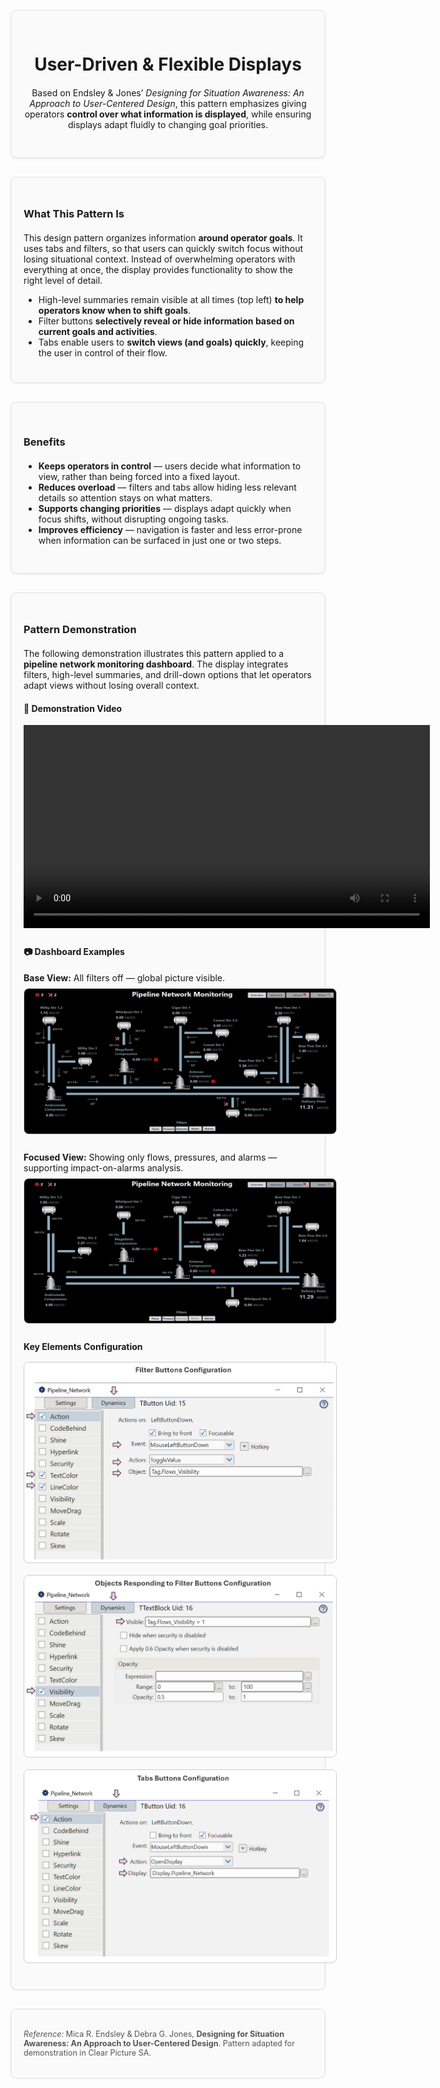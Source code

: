 <div style="border: 1px solid #ddd; border-radius: 10px; padding: 30px 20px; margin: 30px 0; background-color: #fafafa; box-shadow: 0 2px 4px rgba(0,0,0,0.05); text-align: center;">
  <div style="max-width: 700px; margin: 0 auto;">
    <h1 style="margin-bottom: 20px;">
      User-Driven & Flexible Displays
    </h1>
    <p>Based on Endsley & Jones’ <em>Designing for Situation Awareness: An Approach to User-Centered Design</em>, this pattern emphasizes giving operators <strong>control over what information is displayed</strong>, while ensuring displays adapt fluidly to changing goal priorities.</p>
  </div>
</div>


<div style="border: 1px solid #ddd; border-radius: 10px; padding: 25px 20px; margin: 30px 0; background-color: #fafafa; box-shadow: 0 1px 3px rgba(0,0,0,0.05);">
  <h3 style="margin-bottom: 20px;">What This Pattern Is</h3>
  <p>This design pattern organizes information <strong>around operator goals</strong>. It uses tabs and filters, so that users can quickly switch focus without losing situational context. Instead of overwhelming operators with everything at once, the display provides functionality to show the right level of detail.</p>
  <ul>
    <li>High-level summaries remain visible at all times (top left) <strong>to help operators know when to shift goals</strong>.</li>
    <li>Filter buttons <strong>selectively reveal or hide information based on current goals and activities</strong>.</li>
    <li>Tabs enable users to <strong>switch views (and goals) quickly</strong>, keeping the user in control of their flow.</li>
  </ul>
</div>

<div style="border: 1px solid #ddd; border-radius: 10px; padding: 30px 20px; margin: 30px 0; background-color: #fafafa; box-shadow: 0 2px 4px rgba(0,0,0,0.05);">
  <h3 style="margin-bottom: 20px;">Benefits</h3>
  <ul>
    <li><strong>Keeps operators in control</strong> — users decide what information to view, rather than being forced into a fixed layout.</li>
    <li><strong>Reduces overload</strong> — filters and tabs allow hiding less relevant details so attention stays on what matters.</li>
    <li><strong>Supports changing priorities</strong> — displays adapt quickly when focus shifts, without disrupting ongoing tasks.</li>
    <li><strong>Improves efficiency</strong> — navigation is faster and less error-prone when information can be surfaced in just one or two steps.</li>
  </ul>
</div>


<div style="border: 1px solid #ddd; border-radius: 10px; padding: 25px 20px; margin: 30px 0; background-color: #fafafa; box-shadow: 0 1px 3px rgba(0,0,0,0.05);">
  <h3 style="margin-bottom: 20px;">Pattern Demonstration</h3>
  <p>The following demonstration illustrates this pattern applied to a <strong>pipeline network monitoring dashboard</strong>. The display integrates filters, high-level summaries, and drill-down options that let operators adapt views without losing overall context.</p>
  
  <h4>🎥 Demonstration Video</h4>
  <video width="650" controls>
    <source src="/videos/ds1_demo_video.mp4" type="video/mp4">
    Your browser does not support the video tag.
  </video>

  <h4 style="margin-top: 25px;">📷 Dashboard Examples</h4>
  <ul style="list-style: none; padding-left: 0;">
    <li><strong>Base View:</strong> All filters off — global picture visible.<br>
      <img src="../images/ds1_pic1.PNG" alt="Dashboard base view" style="margin-top: 8px; border: 1px solid #ccc; border-radius: 8px; max-width: 108%;">
    </li>
    <li style="margin-top: 25px;"><strong>Focused View:</strong> Showing only flows, pressures, and alarms — supporting impact-on-alarms analysis.<br>
      <img src="../images/ds1_pic2.PNG" alt="Dashboard filtered for flows, pressures, alarms" style="margin-top: 8px; border: 1px solid #ccc; border-radius: 8px; max-width: 108%;">
    </li>
    <li style="margin-top: 25px;"><strong>Key Elements Configuration</strong><br>
      <img src="../images/ds1_pic3.PNG" alt="Configurable objects example 1" style="margin-top: 16px; border: 1px solid #ccc; border-radius: 8px; max-width: 108%;">
      <img src="../images/ds1_pic4.PNG" alt="Configurable objects example 2" style="margin-top: 16px; border: 1px solid #ccc; border-radius: 8px; max-width: 108%;">
      <img src="../images/ds1_pic5.PNG" alt="Configurable objects example 3" style="margin-top: 16px; border: 1px solid #ccc; border-radius: 8px; max-width: 108%;">
    </li>
  </ul>
</div>

<div style="border: 1px solid #ddd; border-radius: 10px; padding: 20px; margin: 30px 0; background-color: #fafafa; font-size: 0.9em; color: #555;">
  <p><em>Reference:</em> Mica R. Endsley & Debra G. Jones, <strong>Designing for Situation Awareness: An Approach to User-Centered Design</strong>. Pattern adapted for demonstration in Clear Picture SA.</p>
</div>
